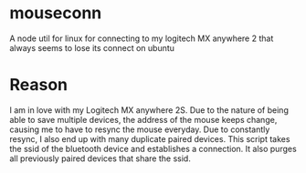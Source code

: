 # mouseconn
A node util for linux for connecting to my logitech MX anywhere 2 that always seems to lose its connect on ubuntu

# Reason

I am in love with my Logitech MX anywhere 2S. Due to the nature of being able to save multiple devices, the address of the mouse keeps change, causing me to have to resync the mouse everyday.
Due to constantly resync, I also end up with many duplicate paired devices.  This script takes the ssid of the bluetooth device and establishes a connection.  It also purges all previously paired devices that share the ssid.

